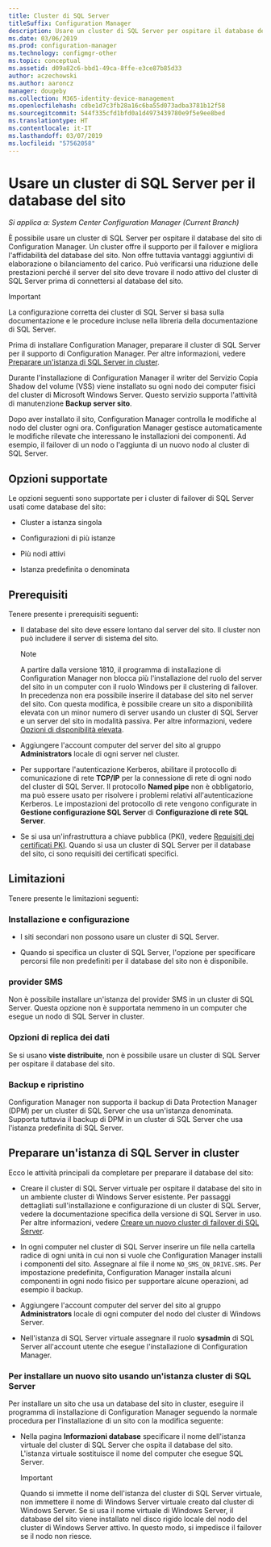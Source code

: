 ```yaml
---
title: Cluster di SQL Server
titleSuffix: Configuration Manager
description: Usare un cluster di SQL Server per ospitare il database del sito di Configuration Manager
ms.date: 03/06/2019
ms.prod: configuration-manager
ms.technology: configmgr-other
ms.topic: conceptual
ms.assetid: d09a82c6-bbd1-49ca-8ffe-e3ce87b85d33
author: aczechowski
ms.author: aaroncz
manager: dougeby
ms.collection: M365-identity-device-management
ms.openlocfilehash: cdbe1d7c3fb28a16c6ba55d073adba3781b12f58
ms.sourcegitcommit: 544f335cfd1bfd0a1d4973439780e9f5e9ee8bed
ms.translationtype: HT
ms.contentlocale: it-IT
ms.lasthandoff: 03/07/2019
ms.locfileid: "57562058"
---
```

# <a name="use-a-sql-server-cluster-for-the-site-database"></a>Usare un cluster di SQL Server per il database del sito

*Si applica a: System Center Configuration Manager (Current Branch)*

È possibile usare un cluster di SQL Server per ospitare il database del sito di Configuration Manager. Un cluster offre il supporto per il failover e migliora l'affidabilità del database del sito. Non offre tuttavia vantaggi aggiuntivi di elaborazione o bilanciamento del carico. Può verificarsi una riduzione delle prestazioni perché il server del sito deve trovare il nodo attivo del cluster di SQL Server prima di connettersi al database del sito.  

> [!IMPORTANT]  
> La configurazione corretta dei cluster di SQL Server si basa sulla documentazione e le procedure incluse nella libreria della documentazione di SQL Server.  


Prima di installare Configuration Manager, preparare il cluster di SQL Server per il supporto di Configuration Manager. Per altre informazioni, vedere [Preparare un'istanza di SQL Server in cluster](#bkmk_prepare).

Durante l'installazione di Configuration Manager il writer del Servizio Copia Shadow del volume (VSS) viene installato su ogni nodo dei computer fisici del cluster di Microsoft Windows Server. Questo servizio supporta l'attività di manutenzione **Backup server sito**.  

Dopo aver installato il sito, Configuration Manager controlla le modifiche al nodo del cluster ogni ora. Configuration Manager gestisce automaticamente le modifiche rilevate che interessano le installazioni dei componenti. Ad esempio, il failover di un nodo o l'aggiunta di un nuovo nodo al cluster di SQL Server.  



## <a name="supported-options"></a>Opzioni supportate

Le opzioni seguenti sono supportate per i cluster di failover di SQL Server usati come database del sito:

- Cluster a istanza singola  

- Configurazioni di più istanze  

- Più nodi attivi  

- Istanza predefinita o denominata  



## <a name="prerequisites"></a>Prerequisiti

Tenere presente i prerequisiti seguenti:  

- Il database del sito deve essere lontano dal server del sito. Il cluster non può includere il server di sistema del sito.  

    > [!Note]  
    > A partire dalla versione 1810, il programma di installazione di Configuration Manager non blocca più l'installazione del ruolo del server del sito in un computer con il ruolo Windows per il clustering di failover. In precedenza non era possibile inserire il database del sito nel server del sito. Con questa modifica, è possibile creare un sito a disponibilità elevata con un minor numero di server usando un cluster di SQL Server e un server del sito in modalità passiva. Per altre informazioni, vedere [Opzioni di disponibilità elevata](/sccm/core/servers/deploy/configure/high-availability-options). <!--3607761, fka 1359132-->  

- Aggiungere l'account computer del server del sito al gruppo **Administrators** locale di ogni server nel cluster.  

- Per supportare l'autenticazione Kerberos, abilitare il protocollo di comunicazione di rete **TCP/IP** per la connessione di rete di ogni nodo del cluster di SQL Server. Il protocollo **Named pipe** non è obbligatorio, ma può essere usato per risolvere i problemi relativi all'autenticazione Kerberos. Le impostazioni del protocollo di rete vengono configurate in **Gestione configurazione SQL Server** di **Configurazione di rete SQL Server**.  

- Se si usa un'infrastruttura a chiave pubblica (PKI), vedere [Requisiti dei certificati PKI](/sccm/core/plan-design/network/pki-certificate-requirements). Quando si usa un cluster di SQL Server per il database del sito, ci sono requisiti dei certificati specifici.  



## <a name="limitations"></a>Limitazioni

Tenere presente le limitazioni seguenti:  


### <a name="installation-and-configuration"></a>Installazione e configurazione

- I siti secondari non possono usare un cluster di SQL Server.  

- Quando si specifica un cluster di SQL Server, l'opzione per specificare percorsi file non predefiniti per il database del sito non è disponibile.  


### <a name="sms-provider"></a>provider SMS

Non è possibile installare un'istanza del provider SMS in un cluster di SQL Server. Questa opzione non è supportata nemmeno in un computer che esegue un nodo di SQL Server in cluster.  


### <a name="data-replication-options"></a>Opzioni di replica dei dati

Se si usano **viste distribuite**, non è possibile usare un cluster di SQL Server per ospitare il database del sito.  


### <a name="backup-and-recovery"></a>Backup e ripristino

Configuration Manager non supporta il backup di Data Protection Manager (DPM) per un cluster di SQL Server che usa un'istanza denominata. Supporta tuttavia il backup di DPM in un cluster di SQL Server che usa l'istanza predefinita di SQL Server.  



## <a name="bkmk_prepare"></a> Preparare un'istanza di SQL Server in cluster  

Ecco le attività principali da completare per preparare il database del sito:

- Creare il cluster di SQL Server virtuale per ospitare il database del sito in un ambiente cluster di Windows Server esistente. Per passaggi dettagliati sull'installazione e configurazione di un cluster di SQL Server, vedere la documentazione specifica della versione di SQL Server in uso. Per altre informazioni, vedere [Creare un nuovo cluster di failover di SQL Server](https://docs.microsoft.com/sql/sql-server/failover-clusters/install/create-a-new-sql-server-failover-cluster-setup?view=sql-server-2017).  

- In ogni computer nel cluster di SQL Server inserire un file nella cartella radice di ogni unità in cui non si vuole che Configuration Manager installi i componenti del sito. Assegnare al file il nome `NO_SMS_ON_DRIVE.SMS`. Per impostazione predefinita, Configuration Manager installa alcuni componenti in ogni nodo fisico per supportare alcune operazioni, ad esempio il backup.  

- Aggiungere l'account computer del server del sito al gruppo **Administrators** locale di ogni computer del nodo del cluster di Windows Server.  

- Nell'istanza di SQL Server virtuale assegnare il ruolo **sysadmin** di SQL Server all'account utente che esegue l'installazione di Configuration Manager.  


### <a name="to-install-a-new-site-using-a-clustered-sql-server"></a>Per installare un nuovo sito usando un'istanza cluster di SQL Server  

Per installare un sito che usa un database del sito in cluster, eseguire il programma di installazione di Configuration Manager seguendo la normale procedura per l'installazione di un sito con la modifica seguente:  

- Nella pagina **Informazioni database** specificare il nome dell'istanza virtuale del cluster di SQL Server che ospita il database del sito. L'istanza virtuale sostituisce il nome del computer che esegue SQL Server.  

    > [!IMPORTANT]  
    > Quando si immette il nome dell'istanza del cluster di SQL Server virtuale, non immettere il nome di Windows Server virtuale creato dal cluster di Windows Server. Se si usa il nome virtuale di Windows Server, il database del sito viene installato nel disco rigido locale del nodo del cluster di Windows Server attivo. In questo modo, si impedisce il failover se il nodo non riesce.  
